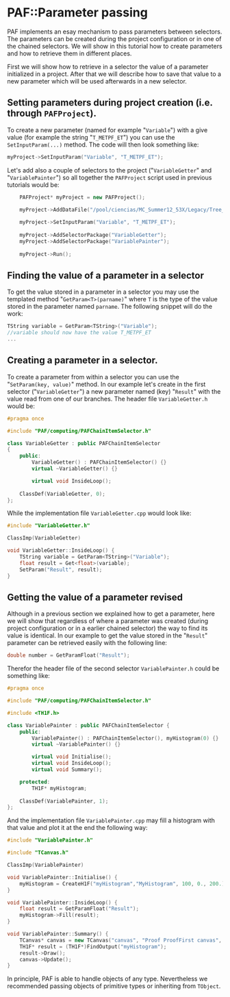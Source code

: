 # PAF::Parameter passing

PAF implements an esay mechanism to pass parameters between selectors. The parameters can be created during the project configuration or in one of the chained selectors. We will show in this tutorial how to create parameters and how to retrieve them in different places.

First we will show how to retrieve in a selector the value of a parameter initialized in a project. After that we will describe how to save that value to a new parameter which will be used afterwards in a new selector.

## Setting parameters during project creation (i.e. through ```PAFProject```).
To create a new parameter (named for example "```Variable```") with a give value (for example the string "```T_METPF_ET```") you can use the ```SetInputParam(...)``` method. The code will then look something like:
```cpp
myProject->SetInputParam("Variable", "T_METPF_ET");
```

Let's add also a couple of selectors to the project ("```VariableGetter```" and "```VariablePainter```") so all together the ```PAFProject``` script used in previous tutorials would be:
```cpp
	PAFProject* myProject = new PAFProject();
	
	myProject->AddDataFile("/pool/ciencias/MC_Summer12_53X/Legacy/Tree_ZJets_Madgraph_0.root");

	myProject->SetInputParam("Variable", "T_METPF_ET");
	
	myProject->AddSelectorPackage("VariableGetter");
	myProject->AddSelectorPackage("VariablePainter");
	
	myProject->Run();
```

## Finding the value of a parameter in a selector
To get the value stored in a parameter in a selector you may use the templated method "```GetParam<T>(parname)```" where ```T``` is the type of the value stored in the parameter named ```parname```. The following snippet will do the work:
```cpp
TString variable = GetParam<TString>("Variable");
//variable should now have the value T_METPF_ET
...
```

## Creating a parameter in a selector.
To create a parameter from within a selector you can use the "```SetParam(key, value)```" method. In our example let's create in the first selector ("```VariableGetter```") a new parameter named (key) "```Result```" with the  value read from one of our branches. The header file ```VariableGetter.h``` would be:
```cpp
#pragma once

#include "PAF/computing/PAFChainItemSelector.h"

class VariableGetter : public PAFChainItemSelector 
{
	public:
		VariableGetter() : PAFChainItemSelector() {}
		virtual ~VariableGetter() {}

		virtual void InsideLoop();
		
	ClassDef(VariableGetter, 0);
};
```

While the implementation file ```VariableGetter.cpp``` would look like:
```cpp
#include "VariableGetter.h"

ClassImp(VariableGetter)

void VariableGetter::InsideLoop() {
	TString variable = GetParam<TString>("Variable");
	float result = Get<float>(variable);
	SetParam("Result", result);
}
```

## Getting the value of a parameter revised
Although in a previous section we explained how to get a parameter, here we will show that regardless of where a parameter was created (during project configuration or in a earlier chained selector) the way to find its value is identical. In our example to get the value stored in the "```Result```" parameter can be retrieved easily with the following line:
```cpp
double number = GetParamFloat("Result");
```
Therefor the header file of the second selector ```VariablePainter.h``` could be something like:
```cpp
#pragma once

#include "PAF/computing/PAFChainItemSelector.h"

#include <TH1F.h>

class VariablePainter : public PAFChainItemSelector {
	public:
		VariablePainter() : PAFChainItemSelector(), myHistogram(0) {}
		virtual ~VariablePainter() {}

		virtual void Initialise();
		virtual void InsideLoop();
		virtual void Summary();

	protected:
		TH1F* myHistogram;
		
	ClassDef(VariablePainter, 1);
};
```

And the implementation file ```VariablePainter.cpp``` may fill a histogram with that value and plot it at the end the following way:
```cpp
#include "VariablePainter.h"

#include "TCanvas.h"

ClassImp(VariablePainter)

void VariablePainter::Initialise() {
	myHistogram = CreateH1F("myHistogram","MyHistogram", 100, 0., 200.);
}

void VariablePainter::InsideLoop() {
	float result = GetParamFloat("Result");
	myHistogram->Fill(result);
}

void VariablePainter::Summary() {
	TCanvas* canvas = new TCanvas("canvas", "Proof ProofFirst canvas", 200, 10, 400, 400);
	TH1F* result = (TH1F*)FindOutput("myHistogram");
	result->Draw();
	canvas->Update();
}
```


In principle, PAF is able to handle objects of any type. Nevertheless we recommended passing objects of primitive types or inheriting from ```TObject```.